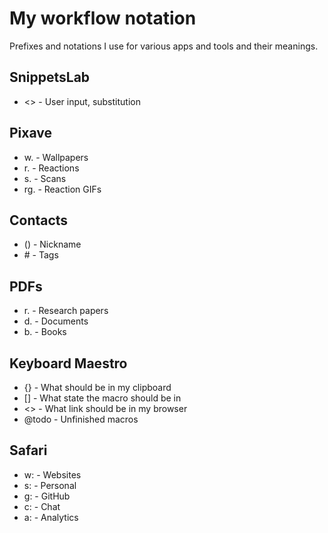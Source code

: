 # My workflow notation

Prefixes and notations I use for various apps and tools and their meanings.

## SnippetsLab

- <\> - User input, substitution

## Pixave

- w. - Wallpapers
- r. - Reactions
- s. - Scans
- rg. - Reaction GIFs

## Contacts

- () - Nickname
- \# - Tags

## PDFs

- r. - Research papers
- d. - Documents
- b. - Books

## Keyboard Maestro

- {} - What should be in my clipboard
- [] - What state the macro should be in
- <\> - What link should be in my browser
- @todo - Unfinished macros

## Safari

- w: - Websites
- s: - Personal
- g: - GitHub
- c: - Chat
- a: - Analytics
